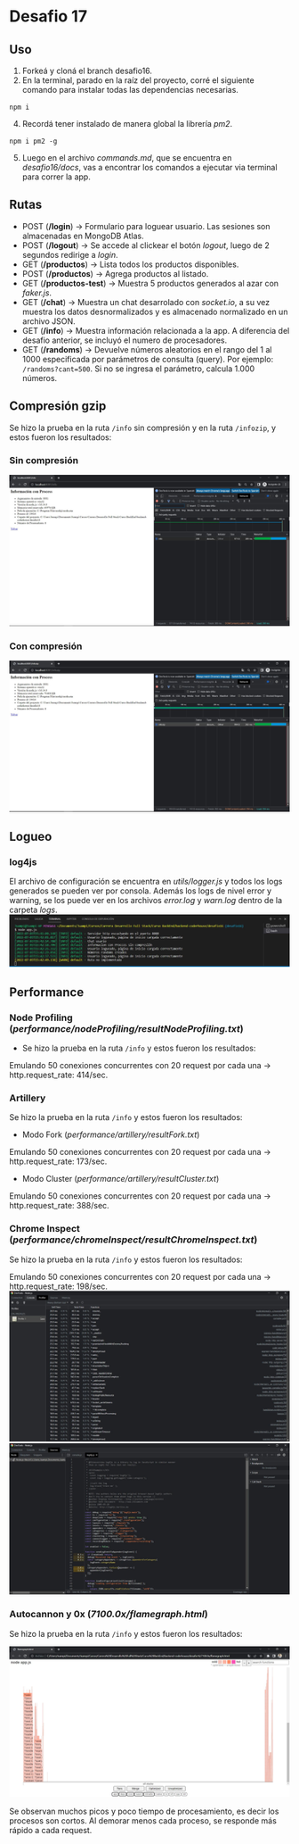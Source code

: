# Desafio 17

## Uso

1. Forkeá y cloná el branch desafio16.
2. En la terminal, parado en la raíz del proyecto, corré el siguiente comando para instalar todas las dependencias necesarias.

```
npm i
```

4. Recordá tener instalado de manera global la librería _pm2_.

```
npm i pm2 -g
```

5. Luego en el archivo _commands.md_, que se encuentra en _desafio16/docs_, vas a encontrar los comandos a ejecutar via terminal para correr la app.

## Rutas

- POST (**/login**) → Formulario para loguear usuario. Las sesiones son almacenadas en MongoDB Atlas.
- POST (**/logout**) → Se accede al clickear el botón _logout_, luego de 2 segundos redirige a _login_.
- GET (**/productos**) → Lista todos los productos disponibles.
- POST (**/productos**) → Agrega productos al listado.
- GET (**/productos-test**) → Muestra 5 productos generados al azar con _faker.js_.
- GET (**/chat**) → Muestra un chat desarrolado con _socket.io_, a su vez muestra los datos desnormalizados y es almacenado normalizado en un archivo JSON.
- GET (**/info**) → Muestra información relacionada a la app. A diferencia del desafio anterior, se incluyó el numero de procesadores.
- GET (**/randoms**) → Devuelve números aleatorios en el rango del 1 al 1000 especificada por parámetros de consulta (query). Por ejemplo: `/randoms?cant=500`. Si no se ingresa el parámetro, calcula 1.000 números.

## Compresión gzip

Se hizo la prueba en la ruta `/info` sin compresión y en la ruta `/infozip`, y estos fueron los resultados:

### Sin compresión
<img src='./img/info.png'>

### Con compresión
<img src='./img/infozip.png'>

## Logueo

### log4js

El archivo de configuración se encuentra en _utils/logger.js_ y todos los logs generados se pueden ver por consola. Además los logs de nivel error y warning, se los puede ver en los archivos _error.log_ y _warn.log_ dentro de la carpeta _logs_.
<img src='./img/logger-consola.png'>

## Performance

### Node Profiling (_performance/nodeProfiling/resultNodeProfiling.txt_)

- Se hizo la prueba en la ruta `/info` y estos fueron los resultados:

Emulando 50 conexiones concurrentes con 20 request por cada una → http.request_rate: 414/sec.

### Artillery

Se hizo la prueba en la ruta `/info` y estos fueron los resultados:

- Modo Fork (_performance/artillery/resultFork.txt_)

Emulando 50 conexiones concurrentes con 20 request por cada una → http.request_rate: 173/sec.

- Modo Cluster (_performance/artillery/resultCluster.txt_)

Emulando 50 conexiones concurrentes con 20 request por cada una → http.request_rate: 388/sec.

### Chrome Inspect (_performance/chromeInspect/resultChromeInspect.txt_)

Se hizo la prueba en la ruta `/info` y estos fueron los resultados:

Emulando 50 conexiones concurrentes con 20 request por cada una → http.request_rate: 198/sec.
<img src='./img/chromeInspect.png'>
<img src='./img/chromeInspect2.png'>

### Autocannon y 0x (_7100.0x/flamegraph.html_)

Se hizo la prueba en la ruta `/info` y estos fueron los resultados:

<img src='./img/flamegraph.png'>

Se observan muchos picos y poco tiempo de procesamiento, es decir los procesos son cortos. Al demorar menos cada proceso, se responde más rápido a cada request.
